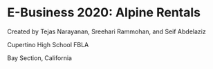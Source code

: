 # E-Business 2020: Alpine Rentals
Created by Tejas Narayanan, Sreehari Rammohan, and Seif Abdelaziz

Cupertino High School FBLA

Bay Section, California
